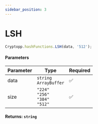 ```yaml
---
sidebar_position: 3
---
```


# LSH

```js
Cryptopp.hashFunctions.LSH(data, '512');
```

#### Parameters

| Parameter | Type                                              | Required |
| --------- | ------------------------------------------------- | -------- |
| data      | `string` <br/> `ArrayBuffer`                      | ✅       |
| size      | `"224"` <br/> `"256"` <br/> `"384"` <br/> `"512"` | ✅       |

#### Returns: `string`
